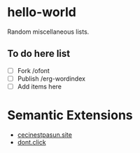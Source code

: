 # hello-world
Random miscellaneous lists.

## To do here list
* [ ] Fork /ofont
* [ ] Publish /erg-wordindex
* [ ] Add items here

# Semantic Extensions
* [cecinestpasun.site](http://cecinestpasun.site)
* [dont.click](http://dont.click)
